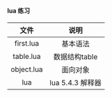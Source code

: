 
#### lua 练习

| 文件            | 说明            |
|:---------------:|:---------------:|
| first.lua       | 基本语法        |
| table.lua       | 数据结构table   |
| object.lua      | 面向对象        |
| lua             | lua 5.4.3 解释器 |

